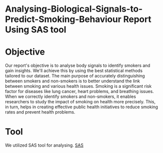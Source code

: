 # Analysing-Biological-Signals-to-Predict-Smoking-Behaviour Report Using SAS tool
# Objective
Our report's objective is to analyse body signals to identify smokers and gain insights. We'll achieve this by using the best statistical methods tailored to our dataset.
The main purpose of accurately distinguishing between smokers and non-smokers is to better understand the link between smoking and various health issues. Smoking is a significant risk factor for diseases like lung cancer, heart problems, and breathing issues. When we correctly identify smokers and non-smokers, it enables researchers to study the impact of smoking on health more precisely. This, in turn, helps in creating effective public health initiatives to reduce smoking rates and prevent health problems.
# Tool
We utilized SAS tool for analysing. 
[SAS](https://www.sas.com/en_us/home.html)

